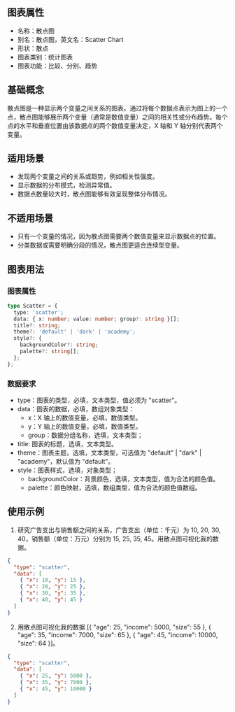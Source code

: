 ## 图表属性

- 名称：散点图
- 别名：散点图，英文名：Scatter Chart
- 形状：散点
- 图表类别：统计图表
- 图表功能：比较、分别、趋势

## 基础概念

散点图是一种显示两个变量之间关系的图表。通过将每个数据点表示为图上的一个点，散点图能够展示两个变量（通常是数值变量）之间的相关性或分布趋势。每个点的水平和垂直位置由该数据点的两个数值变量决定，X 轴和 Y 轴分别代表两个变量。

## 适用场景

- 发现两个变量之间的关系或趋势，例如相关性强度。
- 显示数据的分布模式，检测异常值。
- 数据点数量较大时，散点图能够有效呈现整体分布情况。

## 不适用场景

- 只有一个变量的情况，因为散点图需要两个数值变量来显示数据点的位置。
- 分类数据或需要明确分段的情况，散点图更适合连续型变量。

## 图表用法

### 图表属性

```typescript
type Scatter = {
  type: 'scatter';
  data: { x: number; value: number; group?: string }[];
  title?: string;
  theme?: 'default' | 'dark' | 'academy';
  style?: {
    backgroundColor?: string;
    palette?: string[];
  };
};
```

### 数据要求

- type：图表的类型，必填，文本类型，值必须为 "scatter"。
- data：图表的数据，必填，数组对象类型：
  - x：X 轴上的数值变量，必填，数值类型。
  - y：Y 轴上的数值变量，必填，数值类型。
  - group：数据分组名称，选填，文本类型；
- title: 图表的标题，选填，文本类型。
- theme：图表主题，选填，文本类型，可选值为 "default" | "dark" | "academy"，默认值为 "default"。
- style：图表样式，选填，对象类型；
  - backgroundColor：背景颜色，选填，文本类型，值为合法的颜色值。
  - palette：颜色映射，选填，数组类型，值为合法的颜色值数组。

## 使用示例

1. 研究广告支出与销售额之间的关系，广告支出（单位：千元）为 10, 20, 30, 40，销售额（单位：万元）分别为 15, 25, 35, 45。用散点图可视化我的数据。

```json
{
  "type": "scatter",
  "data": [
    { "x": 10, "y": 15 },
    { "x": 20, "y": 25 },
    { "x": 30, "y": 35 },
    { "x": 40, "y": 45 }
  ]
}
```

2. 用散点图可视化我的数据 [{ "age": 25, "income": 5000, "size": 55 }, { "age": 35, "income": 7000, "size": 65 }, { "age": 45, "income": 10000, "size": 64 }]。

```json
{
  "type": "scatter",
  "data": [
    { "x": 25, "y": 5000 },
    { "x": 35, "y": 7000 },
    { "x": 45, "y": 10000 }
  ]
}
```
